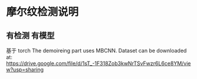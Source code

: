 # 摩尔纹检测说明
## 有检测 有模型
基于 torch
The demoireing part uses MBCNN.
Dataset can be downloaded at: https://drive.google.com/file/d/1sT_-1F318Zob3kwNrTSvFwzr6L6ce8YM/view?usp=sharing